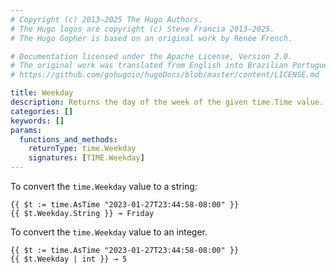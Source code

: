 ```yaml
---
# Copyright (c) 2013–2025 The Hugo Authors.
# The Hugo logos are copyright (c) Steve Francia 2013–2025.
# The Hugo Gopher is based on an original work by Renée French.

# Documentation licensed under the Apache License, Version 2.0.
# The original work was translated from English into Brazilian Portuguese.
# https://github.com/gohugoio/hugoDocs/blob/master/content/LICENSE.md

title: Weekday
description: Returns the day of the week of the given time.Time value.
categories: []
keywords: []
params:
  functions_and_methods:
    returnType: time.Weekday
    signatures: [TIME.Weekday]
---
```


To convert the `time.Weekday` value to a string:

```go-html-template
{{ $t := time.AsTime "2023-01-27T23:44:58-08:00" }}
{{ $t.Weekday.String }} → Friday
```

To convert the `time.Weekday` value to an integer.

```go-html-template
{{ $t := time.AsTime "2023-01-27T23:44:58-08:00" }}
{{ $t.Weekday | int }} → 5
